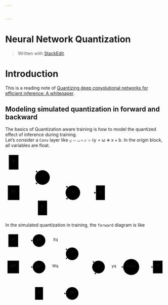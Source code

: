 ```yaml
---


---
```


<h1 id="neural-network-quantization">Neural Network Quantization</h1>
<blockquote>
<p>Written with <a href="https://stackedit.io/">StackEdit</a>.</p>
</blockquote>
<h1 id="introduction">Introduction</h1>
<p>This is a reading note of <a href="https://arxiv.org/abs/1806.08342">Quantizing deep convolutional networks for efficient inference: A whitepaper</a>.</p>
<h2 id="modeling-simulated-quantization-in-forward-and-backward">Modeling simulated quantization in forward and backward</h2>
<p>The basics of Quantization aware training is how to model the quantized effect of inference during training.<br>
Let’s consider a <code>Conv</code> layer like <span class="katex--display"><span class="katex-display"><span class="katex"><span class="katex-mathml"><math><semantics><mrow><mi>y</mi><mo>=</mo><mi>ω</mi><mo>∗</mo><mi>x</mi><mo>+</mo><mi>b</mi></mrow><annotation encoding="application/x-tex">y = \omega * x + b</annotation></semantics></math></span><span class="katex-html" aria-hidden="true"><span class="base"><span class="strut" style="height: 0.625em; vertical-align: -0.19444em;"></span><span class="mord mathit" style="margin-right: 0.03588em;">y</span><span class="mspace" style="margin-right: 0.277778em;"></span><span class="mrel">=</span><span class="mspace" style="margin-right: 0.277778em;"></span></span><span class="base"><span class="strut" style="height: 0.46528em; vertical-align: 0em;"></span><span class="mord mathit" style="margin-right: 0.03588em;">ω</span><span class="mspace" style="margin-right: 0.222222em;"></span><span class="mbin">∗</span><span class="mspace" style="margin-right: 0.222222em;"></span></span><span class="base"><span class="strut" style="height: 0.66666em; vertical-align: -0.08333em;"></span><span class="mord mathit">x</span><span class="mspace" style="margin-right: 0.222222em;"></span><span class="mbin">+</span><span class="mspace" style="margin-right: 0.222222em;"></span></span><span class="base"><span class="strut" style="height: 0.69444em; vertical-align: 0em;"></span><span class="mord mathit">b</span></span></span></span></span></span>. In the origin block, all variables are float.</p>
<div class="mermaid"><svg xmlns="http://www.w3.org/2000/svg" id="mermaid-svg-TXom9VMz8ttXjgzp" width="100%" style="max-width: 322.828125px;" viewBox="0 0 322.828125 206"><g transform="translate(-12, -12)"><g class="output"><g class="clusters"></g><g class="edgePaths"><g class="edgePath" style="opacity: 1;"><path class="path" d="M53.484375,43L81.578125,43L113.3146690327094,74.7365440327094" marker-end="url(#arrowhead4977)" style="fill:none"></path><defs><marker id="arrowhead4977" viewBox="0 0 10 10" refX="9" refY="5" markerUnits="strokeWidth" markerWidth="8" markerHeight="6" orient="auto"><path d="M 0 0 L 10 5 L 0 10 z" class="arrowheadPath" style="stroke-width: 1; stroke-dasharray: 1, 0;"></path></marker></defs></g><g class="edgePath" style="opacity: 1;"><path class="path" d="M56.578125,139L81.578125,139L113.3146690327094,107.2634559672906" marker-end="url(#arrowhead4978)" style="fill:none"></path><defs><marker id="arrowhead4978" viewBox="0 0 10 10" refX="9" refY="5" markerUnits="strokeWidth" markerWidth="8" markerHeight="6" orient="auto"><path d="M 0 0 L 10 5 L 0 10 z" class="arrowheadPath" style="stroke-width: 1; stroke-dasharray: 1, 0;"></path></marker></defs></g><g class="edgePath" style="opacity: 1;"><path class="path" d="M152.578125,91L177.578125,91L209.31466903270942,122.7365440327094" marker-end="url(#arrowhead4979)" style="fill:none"></path><defs><marker id="arrowhead4979" viewBox="0 0 10 10" refX="9" refY="5" markerUnits="strokeWidth" markerWidth="8" markerHeight="6" orient="auto"><path d="M 0 0 L 10 5 L 0 10 z" class="arrowheadPath" style="stroke-width: 1; stroke-dasharray: 1, 0;"></path></marker></defs></g><g class="edgePath" style="opacity: 1;"><path class="path" d="M144.0625,187L177.578125,187L209.31466903270942,155.26345596729058" marker-end="url(#arrowhead4980)" style="fill:none"></path><defs><marker id="arrowhead4980" viewBox="0 0 10 10" refX="9" refY="5" markerUnits="strokeWidth" markerWidth="8" markerHeight="6" orient="auto"><path d="M 0 0 L 10 5 L 0 10 z" class="arrowheadPath" style="stroke-width: 1; stroke-dasharray: 1, 0;"></path></marker></defs></g><g class="edgePath" style="opacity: 1;"><path class="path" d="M248.578125,139L273.578125,139L298.578125,139" marker-end="url(#arrowhead4981)" style="fill:none"></path><defs><marker id="arrowhead4981" viewBox="0 0 10 10" refX="9" refY="5" markerUnits="strokeWidth" markerWidth="8" markerHeight="6" orient="auto"><path d="M 0 0 L 10 5 L 0 10 z" class="arrowheadPath" style="stroke-width: 1; stroke-dasharray: 1, 0;"></path></marker></defs></g></g><g class="edgeLabels"><g class="edgeLabel" transform="" style="opacity: 1;"><g transform="translate(0,0)" class="label"><foreignObject width="0" height="0"><div xmlns="http://www.w3.org/1999/xhtml" style="display: inline-block; white-space: nowrap;"><span class="edgeLabel"></span></div></foreignObject></g></g><g class="edgeLabel" transform="" style="opacity: 1;"><g transform="translate(0,0)" class="label"><foreignObject width="0" height="0"><div xmlns="http://www.w3.org/1999/xhtml" style="display: inline-block; white-space: nowrap;"><span class="edgeLabel"></span></div></foreignObject></g></g><g class="edgeLabel" transform="" style="opacity: 1;"><g transform="translate(0,0)" class="label"><foreignObject width="0" height="0"><div xmlns="http://www.w3.org/1999/xhtml" style="display: inline-block; white-space: nowrap;"><span class="edgeLabel"></span></div></foreignObject></g></g><g class="edgeLabel" transform="" style="opacity: 1;"><g transform="translate(0,0)" class="label"><foreignObject width="0" height="0"><div xmlns="http://www.w3.org/1999/xhtml" style="display: inline-block; white-space: nowrap;"><span class="edgeLabel"></span></div></foreignObject></g></g><g class="edgeLabel" transform="" style="opacity: 1;"><g transform="translate(0,0)" class="label"><foreignObject width="0" height="0"><div xmlns="http://www.w3.org/1999/xhtml" style="display: inline-block; white-space: nowrap;"><span class="edgeLabel"></span></div></foreignObject></g></g></g><g class="nodes"><g class="node" id="X" transform="translate(38.2890625,43)" style="opacity: 1;"><rect rx="0" ry="0" x="-15.1953125" y="-23" width="30.390625" height="46"></rect><g class="label" transform="translate(0,0)"><g transform="translate(-5.1953125,-13)"><foreignObject width="10.390625" height="26"><div xmlns="http://www.w3.org/1999/xhtml" style="display: inline-block; white-space: nowrap;">X</div></foreignObject></g></g></g><g class="node" id="*" transform="translate(129.578125,91)" style="opacity: 1;"><circle x="-13.40625" y="-23" r="23"></circle><g class="label" transform="translate(0,0)"><g transform="translate(-3.40625,-13)"><foreignObject width="6.8125" height="26"><div xmlns="http://www.w3.org/1999/xhtml" style="display: inline-block; white-space: nowrap;">*</div></foreignObject></g></g></g><g class="node" id="W" transform="translate(38.2890625,139)" style="opacity: 1;"><rect rx="0" ry="0" x="-18.2890625" y="-23" width="36.578125" height="46"></rect><g class="label" transform="translate(0,0)"><g transform="translate(-8.2890625,-13)"><foreignObject width="16.578125" height="26"><div xmlns="http://www.w3.org/1999/xhtml" style="display: inline-block; white-space: nowrap;">W</div></foreignObject></g></g></g><g class="node" id="+" transform="translate(225.578125,139)" style="opacity: 1;"><circle x="-14.640625" y="-23" r="23"></circle><g class="label" transform="translate(0,0)"><g transform="translate(-4.640625,-13)"><foreignObject width="9.28125" height="26"><div xmlns="http://www.w3.org/1999/xhtml" style="display: inline-block; white-space: nowrap;">+</div></foreignObject></g></g></g><g class="node" id="b" transform="translate(129.578125,187)" style="opacity: 1;"><rect rx="0" ry="0" x="-14.484375" y="-23" width="28.96875" height="46"></rect><g class="label" transform="translate(0,0)"><g transform="translate(-4.484375,-13)"><foreignObject width="8.96875" height="26"><div xmlns="http://www.w3.org/1999/xhtml" style="display: inline-block; white-space: nowrap;">b</div></foreignObject></g></g></g><g class="node" id="y" transform="translate(312.703125,139)" style="opacity: 1;"><rect rx="0" ry="0" x="-14.125" y="-23" width="28.25" height="46"></rect><g class="label" transform="translate(0,0)"><g transform="translate(-4.125,-13)"><foreignObject width="8.25" height="26"><div xmlns="http://www.w3.org/1999/xhtml" style="display: inline-block; white-space: nowrap;">y</div></foreignObject></g></g></g></g></g></g></svg></div>
<p>In the simulated quantization in training, the <code>forward</code> diagram is like</p>
<div class="mermaid"><svg xmlns="http://www.w3.org/2000/svg" id="mermaid-svg-QeEZR6I5MJcziks0" width="100%" style="max-width: 580.703125px;" viewBox="0 0 580.703125 254"><g transform="translate(-12, -12)"><g class="output"><g class="clusters"></g><g class="edgePaths"><g class="edgePath" style="opacity: 1;"><path class="path" d="M58.6796875,43L86.84375,43L111.84375,43" marker-end="url(#arrowhead5015)" style="fill:none"></path><defs><marker id="arrowhead5015" viewBox="0 0 10 10" refX="9" refY="5" markerUnits="strokeWidth" markerWidth="8" markerHeight="6" orient="auto"><path d="M 0 0 L 10 5 L 0 10 z" class="arrowheadPath" style="stroke-width: 1; stroke-dasharray: 1, 0;"></path></marker></defs></g><g class="edgePath" style="opacity: 1;"><path class="path" d="M157.84375,43L195.1875,43L237.53132254199144,76.68208773925369" marker-end="url(#arrowhead5016)" style="fill:none"></path><defs><marker id="arrowhead5016" viewBox="0 0 10 10" refX="9" refY="5" markerUnits="strokeWidth" markerWidth="8" markerHeight="6" orient="auto"><path d="M 0 0 L 10 5 L 0 10 z" class="arrowheadPath" style="stroke-width: 1; stroke-dasharray: 1, 0;"></path></marker></defs></g><g class="edgePath" style="opacity: 1;"><path class="path" d="M61.84375,139L86.84375,139L111.84375,139" marker-end="url(#arrowhead5017)" style="fill:none"></path><defs><marker id="arrowhead5017" viewBox="0 0 10 10" refX="9" refY="5" markerUnits="strokeWidth" markerWidth="8" markerHeight="6" orient="auto"><path d="M 0 0 L 10 5 L 0 10 z" class="arrowheadPath" style="stroke-width: 1; stroke-dasharray: 1, 0;"></path></marker></defs></g><g class="edgePath" style="opacity: 1;"><path class="path" d="M157.84375,139L195.1875,139L237.53132254199144,105.31791226074631" marker-end="url(#arrowhead5018)" style="fill:none"></path><defs><marker id="arrowhead5018" viewBox="0 0 10 10" refX="9" refY="5" markerUnits="strokeWidth" markerWidth="8" markerHeight="6" orient="auto"><path d="M 0 0 L 10 5 L 0 10 z" class="arrowheadPath" style="stroke-width: 1; stroke-dasharray: 1, 0;"></path></marker></defs></g><g class="edgePath" style="opacity: 1;"><path class="path" d="M278.53125,91L303.53125,91L335.2677940327094,122.7365440327094" marker-end="url(#arrowhead5019)" style="fill:none"></path><defs><marker id="arrowhead5019" viewBox="0 0 10 10" refX="9" refY="5" markerUnits="strokeWidth" markerWidth="8" markerHeight="6" orient="auto"><path d="M 0 0 L 10 5 L 0 10 z" class="arrowheadPath" style="stroke-width: 1; stroke-dasharray: 1, 0;"></path></marker></defs></g><g class="edgePath" style="opacity: 1;"><path class="path" d="M149.328125,235L195.1875,235L232.53125,235" marker-end="url(#arrowhead5020)" style="fill:none"></path><defs><marker id="arrowhead5020" viewBox="0 0 10 10" refX="9" refY="5" markerUnits="strokeWidth" markerWidth="8" markerHeight="6" orient="auto"><path d="M 0 0 L 10 5 L 0 10 z" class="arrowheadPath" style="stroke-width: 1; stroke-dasharray: 1, 0;"></path></marker></defs></g><g class="edgePath" style="opacity: 1;"><path class="path" d="M278.53125,235L303.53125,235L341.24533730350095,159.57182539299805" marker-end="url(#arrowhead5021)" style="fill:none"></path><defs><marker id="arrowhead5021" viewBox="0 0 10 10" refX="9" refY="5" markerUnits="strokeWidth" markerWidth="8" markerHeight="6" orient="auto"><path d="M 0 0 L 10 5 L 0 10 z" class="arrowheadPath" style="stroke-width: 1; stroke-dasharray: 1, 0;"></path></marker></defs></g><g class="edgePath" style="opacity: 1;"><path class="path" d="M374.53125,139L408.0234375,139L441.515625,139" marker-end="url(#arrowhead5022)" style="fill:none"></path><defs><marker id="arrowhead5022" viewBox="0 0 10 10" refX="9" refY="5" markerUnits="strokeWidth" markerWidth="8" markerHeight="6" orient="auto"><path d="M 0 0 L 10 5 L 0 10 z" class="arrowheadPath" style="stroke-width: 1; stroke-dasharray: 1, 0;"></path></marker></defs></g><g class="edgePath" style="opacity: 1;"><path class="path" d="M499.890625,139L524.890625,139L549.890625,139" marker-end="url(#arrowhead5023)" style="fill:none"></path><defs><marker id="arrowhead5023" viewBox="0 0 10 10" refX="9" refY="5" markerUnits="strokeWidth" markerWidth="8" markerHeight="6" orient="auto"><path d="M 0 0 L 10 5 L 0 10 z" class="arrowheadPath" style="stroke-width: 1; stroke-dasharray: 1, 0;"></path></marker></defs></g></g><g class="edgeLabels"><g class="edgeLabel" transform="" style="opacity: 1;"><g transform="translate(0,0)" class="label"><foreignObject width="0" height="0"><div xmlns="http://www.w3.org/1999/xhtml" style="display: inline-block; white-space: nowrap;"><span class="edgeLabel"></span></div></foreignObject></g></g><g class="edgeLabel" transform="translate(195.1875,43)" style="opacity: 1;"><g transform="translate(-9.4140625,-13)" class="label"><foreignObject width="18.828125" height="26"><div xmlns="http://www.w3.org/1999/xhtml" style="display: inline-block; white-space: nowrap;"><span class="edgeLabel">Xq</span></div></foreignObject></g></g><g class="edgeLabel" transform="" style="opacity: 1;"><g transform="translate(0,0)" class="label"><foreignObject width="0" height="0"><div xmlns="http://www.w3.org/1999/xhtml" style="display: inline-block; white-space: nowrap;"><span class="edgeLabel"></span></div></foreignObject></g></g><g class="edgeLabel" transform="translate(195.1875,139)" style="opacity: 1;"><g transform="translate(-12.34375,-13)" class="label"><foreignObject width="24.6875" height="26"><div xmlns="http://www.w3.org/1999/xhtml" style="display: inline-block; white-space: nowrap;"><span class="edgeLabel">Wq</span></div></foreignObject></g></g><g class="edgeLabel" transform="" style="opacity: 1;"><g transform="translate(0,0)" class="label"><foreignObject width="0" height="0"><div xmlns="http://www.w3.org/1999/xhtml" style="display: inline-block; white-space: nowrap;"><span class="edgeLabel"></span></div></foreignObject></g></g><g class="edgeLabel" transform="" style="opacity: 1;"><g transform="translate(0,0)" class="label"><foreignObject width="0" height="0"><div xmlns="http://www.w3.org/1999/xhtml" style="display: inline-block; white-space: nowrap;"><span class="edgeLabel"></span></div></foreignObject></g></g><g class="edgeLabel" transform="" style="opacity: 1;"><g transform="translate(0,0)" class="label"><foreignObject width="0" height="0"><div xmlns="http://www.w3.org/1999/xhtml" style="display: inline-block; white-space: nowrap;"><span class="edgeLabel"></span></div></foreignObject></g></g><g class="edgeLabel" transform="translate(408.0234375,139)" style="opacity: 1;"><g transform="translate(-8.4921875,-13)" class="label"><foreignObject width="16.984375" height="26"><div xmlns="http://www.w3.org/1999/xhtml" style="display: inline-block; white-space: nowrap;"><span class="edgeLabel">yq</span></div></foreignObject></g></g><g class="edgeLabel" transform="" style="opacity: 1;"><g transform="translate(0,0)" class="label"><foreignObject width="0" height="0"><div xmlns="http://www.w3.org/1999/xhtml" style="display: inline-block; white-space: nowrap;"><span class="edgeLabel"></span></div></foreignObject></g></g></g><g class="nodes"><g class="node" id="Xf" transform="translate(40.921875,43)" style="opacity: 1;"><rect rx="0" ry="0" x="-17.7578125" y="-23" width="35.515625" height="46"></rect><g class="label" transform="translate(0,0)"><g transform="translate(-7.7578125,-13)"><foreignObject width="15.515625" height="26"><div xmlns="http://www.w3.org/1999/xhtml" style="display: inline-block; white-space: nowrap;">Xf</div></foreignObject></g></g></g><g class="node" id="Qx" transform="translate(134.84375,43)" style="opacity: 1;"><circle x="-20.265625" y="-23" r="23"></circle><g class="label" transform="translate(0,0)"><g transform="translate(-10.265625,-13)"><foreignObject width="20.53125" height="26"><div xmlns="http://www.w3.org/1999/xhtml" style="display: inline-block; white-space: nowrap;">Qx</div></foreignObject></g></g></g><g class="node" id="*" transform="translate(255.53125,91)" style="opacity: 1;"><circle x="-13.40625" y="-23" r="23"></circle><g class="label" transform="translate(0,0)"><g transform="translate(-3.40625,-13)"><foreignObject width="6.8125" height="26"><div xmlns="http://www.w3.org/1999/xhtml" style="display: inline-block; white-space: nowrap;">*</div></foreignObject></g></g></g><g class="node" id="Wf" transform="translate(40.921875,139)" style="opacity: 1;"><rect rx="0" ry="0" x="-20.921875" y="-23" width="41.84375" height="46"></rect><g class="label" transform="translate(0,0)"><g transform="translate(-10.921875,-13)"><foreignObject width="21.84375" height="26"><div xmlns="http://www.w3.org/1999/xhtml" style="display: inline-block; white-space: nowrap;">Wf</div></foreignObject></g></g></g><g class="node" id="Qw" transform="translate(134.84375,139)" style="opacity: 1;"><circle x="-22.6953125" y="-23" r="23"></circle><g class="label" transform="translate(0,0)"><g transform="translate(-12.6953125,-13)"><foreignObject width="25.390625" height="26"><div xmlns="http://www.w3.org/1999/xhtml" style="display: inline-block; white-space: nowrap;">Qw</div></foreignObject></g></g></g><g class="node" id="+" transform="translate(351.53125,139)" style="opacity: 1;"><circle x="-14.640625" y="-23" r="23"></circle><g class="label" transform="translate(0,0)"><g transform="translate(-4.640625,-13)"><foreignObject width="9.28125" height="26"><div xmlns="http://www.w3.org/1999/xhtml" style="display: inline-block; white-space: nowrap;">+</div></foreignObject></g></g></g><g class="node" id="b" transform="translate(134.84375,235)" style="opacity: 1;"><rect rx="0" ry="0" x="-14.484375" y="-23" width="28.96875" height="46"></rect><g class="label" transform="translate(0,0)"><g transform="translate(-4.484375,-13)"><foreignObject width="8.96875" height="26"><div xmlns="http://www.w3.org/1999/xhtml" style="display: inline-block; white-space: nowrap;">b</div></foreignObject></g></g></g><g class="node" id="Qb" transform="translate(255.53125,235)" style="opacity: 1;"><circle x="-20.8125" y="-23" r="23"></circle><g class="label" transform="translate(0,0)"><g transform="translate(-10.8125,-13)"><foreignObject width="21.625" height="26"><div xmlns="http://www.w3.org/1999/xhtml" style="display: inline-block; white-space: nowrap;">Qb</div></foreignObject></g></g></g><g class="node" id="deQy" transform="translate(470.703125,139)" style="opacity: 1;"><circle x="-29.1875" y="-23" r="29.1875"></circle><g class="label" transform="translate(0,0)"><g transform="translate(-19.1875,-13)"><foreignObject width="38.375" height="26"><div xmlns="http://www.w3.org/1999/xhtml" style="display: inline-block; white-space: nowrap;">deQy</div></foreignObject></g></g></g><g class="node" id="Yf" transform="translate(567.296875,139)" style="opacity: 1;"><rect rx="0" ry="0" x="-17.40625" y="-23" width="34.8125" height="46"></rect><g class="label" transform="translate(0,0)"><g transform="translate(-7.40625,-13)"><foreignObject width="14.8125" height="26"><div xmlns="http://www.w3.org/1999/xhtml" style="display: inline-block; white-space: nowrap;">Yf</div></foreignObject></g></g></g></g></g></g></svg></div>

